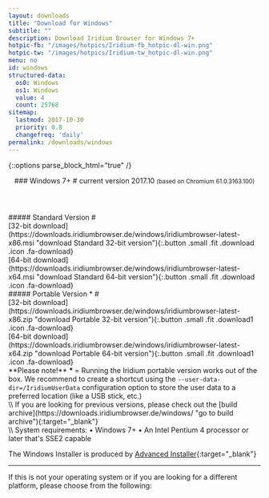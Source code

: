 ```yaml
---
layout: downloads
title: "Download for Windows"
subtitle: ""
description: Download Iridium Browser for Windows 7+
hotpic-fb: "/images/hotpics/Iridium-fb_hotpic-dl-win.png"
hotpic-tw: "/images/hotpics/Iridium-tw_hotpic-dl-win.png"
menu: no
id: windows
structured-data:
  os0: Windows
  os1: Windows
  value: 4
  count: 25768
sitemap:
  lastmod: 2017-10-30
  priority: 0.8
  changefreq: 'daily'
permalink: /downloads/windows
---
```


{::options parse_block_html="true" /}
<div class="icon dl fa-windows"></div>
<header>
### Windows 7+ #
current version 2017.10      
<small>(based on Chromium 61.0.3163.100)</small>
</header>

<div class="container 50%">
##### Standard Version #
<div class="row">
<div class="6u 12u$(small) align-center">[32-bit download](https://downloads.iridiumbrowser.de/windows/iridiumbrowser-latest-x86.msi "download Standard 32-bit version"){:.button .small .fit .download .icon .fa-download}
</div>
<div class="6u 12u$(small) align-center">
[64-bit download](https://downloads.iridiumbrowser.de/windows/iridiumbrowser-latest-x64.msi "download Standard 64-bit version"){:.button .small .fit .download .icon .fa-download}
</div>
</div>
##### Portable Version * #
<div class="row">
<div class="6u 12u$(small) align-center">
[32-bit download](https://downloads.iridiumbrowser.de/windows/iridiumbrowser-latest-x86.zip "download Portable 32-bit version"){:.button .small .fit .download1 .icon .fa-download}
</div>
<div class="6u 12u$(small) align-center">
[64-bit download](https://downloads.iridiumbrowser.de/windows/iridiumbrowser-latest-x64.zip "download Portable 64-bit version"){:.button .small .fit .download1 .icon .fa-download}
</div>
**Please note!**        
<strong>* </strong>= Running the Iridium portable version works out of the box. We recommend to create a shortcut using the      
<code>--user-data-dir=/IridiumUserData</code>       
configuration option to store the user data to a preferred location (like a USB stick, etc.)
</div></div>
\\
If you are looking for previous versions, please check out the [build archive](https://downloads.iridiumbrowser.de/windows/ "go to build archive"){:target="_blank"}<br/>
\\
System requirements:   
&#8226; Windows 7+     
&#8226; An Intel Pentium 4 processor or later that's SSE2 capable
     
The Windows Installer is produced by [Advanced Installer](http://www.advancedinstaller.com/ "Advanced Installer"){:target="_blank"}

---

If this is not your operating system or if you are looking for a different platform, please choose from the following:
